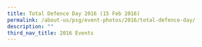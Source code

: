 ```yaml
---
title: Total Defence Day 2016 (15 Feb 2016)
permalink: /about-us/psg/event-photos/2016/total-defence-day/
description: ""
third_nav_title: 2016 Events
---
```


